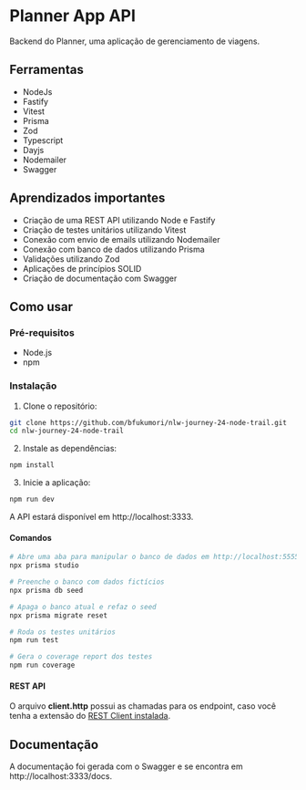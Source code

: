 # Planner App API

Backend do Planner, uma aplicação de gerenciamento de viagens.

## Ferramentas

- NodeJs
- Fastify
- Vitest
- Prisma
- Zod
- Typescript
- Dayjs
- Nodemailer
- Swagger

## Aprendizados importantes

- Criação de uma REST API utilizando Node e Fastify
- Criação de testes unitários utilizando Vitest
- Conexão com envio de emails utilizando Nodemailer
- Conexão com banco de dados utilizando Prisma
- Validações utilizando Zod
- Aplicações de princípios SOLID
- Criação de documentação com Swagger

## Como usar

### Pré-requisitos

- Node.js
- npm

### Instalação

1. Clone o repositório:

```bash
git clone https://github.com/bfukumori/nlw-journey-24-node-trail.git
cd nlw-journey-24-node-trail
```

2. Instale as dependências:
   
```bash
npm install
```

3. Inicie a aplicação:
   
```bash
npm run dev
```

A API estará disponível em http://localhost:3333.

#### Comandos

```bash
# Abre uma aba para manipular o banco de dados em http://localhost:5555
npx prisma studio
```

```bash
# Preenche o banco com dados fictícios
npx prisma db seed
```

```bash
# Apaga o banco atual e refaz o seed
npx prisma migrate reset
```

```bash
# Roda os testes unitários
npm run test
```

```bash
# Gera o coverage report dos testes
npm run coverage
```

#### REST API
O arquivo **client.http** possui as chamadas para os endpoint, caso você tenha a extensão do [REST Client instalada](https://marketplace.visualstudio.com/items?itemName=humao.rest-client).

## Documentação
A documentação foi gerada com o Swagger e se encontra em http://localhost:3333/docs.
